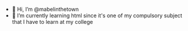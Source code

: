 - 👋 Hi, I’m @mabelinthetown
- 🌱 I’m currently learning html since it's one of my compulsory subject that I have to learn at my college 


<!---
mabelinthetown/mabelinthetown is a ✨ special ✨ repository because its `README.md` (this file) appears on your GitHub profile.
You can click the Preview link to take a look at your changes.
--->
